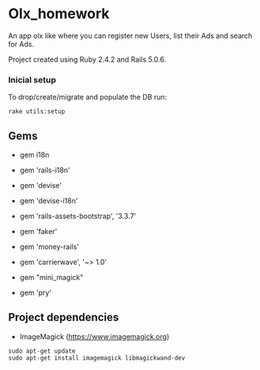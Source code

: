 # Olx_homework

An app olx like where you can register new Users, list their Ads and search for Ads.

Project created using Ruby 2.4.2 and Rails 5.0.6.

### Inicial setup
To drop/create/migrate and populate the DB run: 

```
rake utils:setup
```

## Gems

* gem i18n

* gem 'rails-i18n'

* gem 'devise'
* gem 'devise-i18n'
 * gem 'rails-assets-bootstrap', '3.3.7'
* gem 'faker'
* gem 'money-rails'
* gem 'carrierwave', '~> 1.0'
* gem "mini_magick"
* gem 'pry'


## Project dependencies

* ImageMagick (https://www.imagemagick.org)

```
sudo apt-get update
sudo apt-get install imagemagick libmagickwand-dev
```

